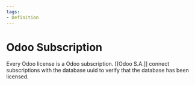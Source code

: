 ```yaml
---
tags:
- Definition
---
```

# Odoo Subscription

Every Odoo license is a Odoo subscription. [[Odoo S.A.]] connect subscriptions with the database uuid to verify that the database has been licensed.